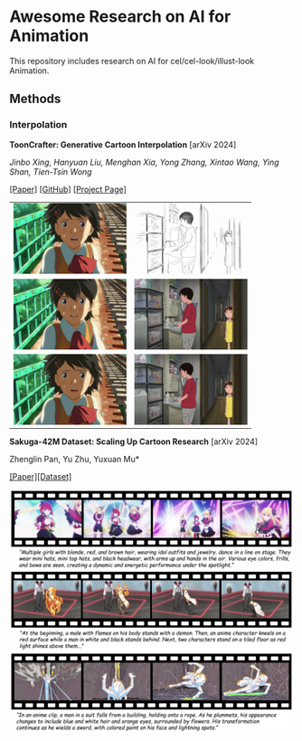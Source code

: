 # Awesome Research on AI for Animation

This repository includes research on AI for cel/cel-look/illust-look Animation.


## Methods
### Interpolation

**ToonCrafter: Generative Cartoon Interpolation** [arXiv 2024]

*Jinbo Xing, Hanyuan Liu, Menghan Xia, Yong Zhang, Xintao Wang, Ying Shan, Tien-Tsin Wong*

[[Paper]](https://arxiv.org/abs/2405.17933) [[GitHub]](https://github.com/ToonCrafter/ToonCrafter) [[Project Page]](https://doubiiu.github.io/projects/ToonCrafter/)

<table><tr><td><img src="assets/72109_125.mp4_00-00.png" width="200"></td><td><img src="assets/04.gif" width="200"></td></tr><tr><td><img src="assets/72109_125.mp4_00-01.png" width="200"></td><td><img src="assets/frame0001_05.png" width="200"></td></tr><tr><td><img src="assets/00.gif" width="200"></td><td><img src="assets/05.gif" width="200"></td></tr></table>

**Sakuga-42M Dataset: Scaling Up Cartoon Research** [arXiv 2024]

Zhenglin Pan, Yu Zhu, Yuxuan Mu*

[[Paper]](https://drive.google.com/file/d/1aeJqsBw92ebELEpP-oFBo-kcUpBzHm_E/view)[[Dataset]](https://huggingface.co/datasets/aidenpan/s_clips-v1.0)

<img src="assets/sakuga.png">